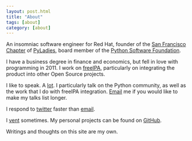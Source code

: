 ```yaml
---
layout: post.html
title: "About"
tags: [about]
category: [about]
---
```


An insomniac software engineer for Red Hat, founder of the [San Francisco Chapter][meetup] of [PyLadies][pyladies], board member of the [Python Software Foundation][psf]. 

I have a business degree in finance and economics, but fell in love with programming in 2011. I work on [freeIPA][freeipa], particularly on integrating the product into other Open Source projects.

I like to speak. A [lot][talks]. I particularly talk on the Python community, as well as the work that I do with freeIPA integration. [Email][email] me if you would like to make my talks list longer.

I respond to [twitter][twitter] faster than [email][email].

I [vent][blog] sometimes. My personal projects can be found on [GitHub][github].

Writings and thoughts on this site are my own.


[meetup]: http://meetup.com/pyladiessf
[pyladies]: http://pyladies.com
[freeipa]: http://freeipa.org
[email]: mailto:lynn@lynnroot.com
[twitter]: http://twitter.com/roguelynn
[blog]: http://roguelynn.com/words
[github]: https://github.com/econchick
[talks]: http://roguelynn.com/talks
[psf]: http://www.python.org/psf
